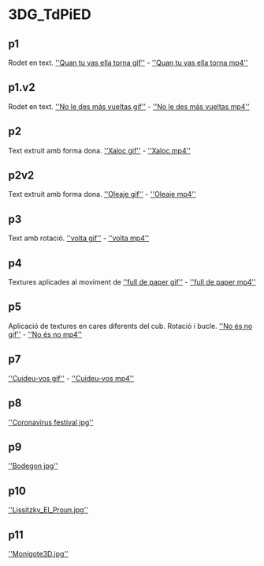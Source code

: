 # 3DG_TdPiED
## p1

Rodet en text. [''Quan tu vas ella torna gif''](p1.gif) - [''Quan tu vas ella torna mp4''](p1.mp4)

## p1.v2

Rodet en text. [''No le des más vueltas gif''](p1v2.gif) - [''No le des más vueltas mp4''](p1v2.mp4)

## p2

Text extruit amb forma dona. [''Xaloc gif''](p2.gif) - [''Xaloc mp4''](p2.mp4)

## p2v2

Text extruit amb forma dona. [''Oleaje gif''](p2v2.gif) - [''Oleaje mp4''](p2v2.mp4)

## p3

Text amb rotació. [''volta gif''](p3.gif) - [''volta mp4''](p3.mp4)

## p4

Textures aplicades al moviment de [''full de paper gif''](p4.gif) - [''full de paper mp4''](p4.mp4)

## p5

Aplicació de textures en cares diferents del cub. Rotació i bucle. [''No és no gif''](p5.gif) - [''No és no mp4''](p5.mp4)

## p7

[''Cuideu-vos gif''](p7.gif) - [''Cuideu-vos mp4''](p7.mp4)

## p8

[''Coronavirus festival jpg''](p8.jpg)

## p9

[''Bodegon jpg''](p9.jpg)

## p10

[''Lissitzky_El_Proun.jpg''](p10.jpg)

## p11

[''Monigote3D.jpg''](p11.jpg)
